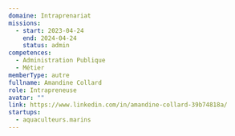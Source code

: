 ```yaml
---
domaine: Intraprenariat
missions:
  - start: 2023-04-24
    end: 2024-04-24
    status: admin
competences:
  - Administration Publique
  - Métier
memberType: autre
fullname: Amandine Collard
role: Intrapreneuse
avatar: ""
link: https://www.linkedin.com/in/amandine-collard-39b74818a/
startups:
  - aquaculteurs.marins
---
```

